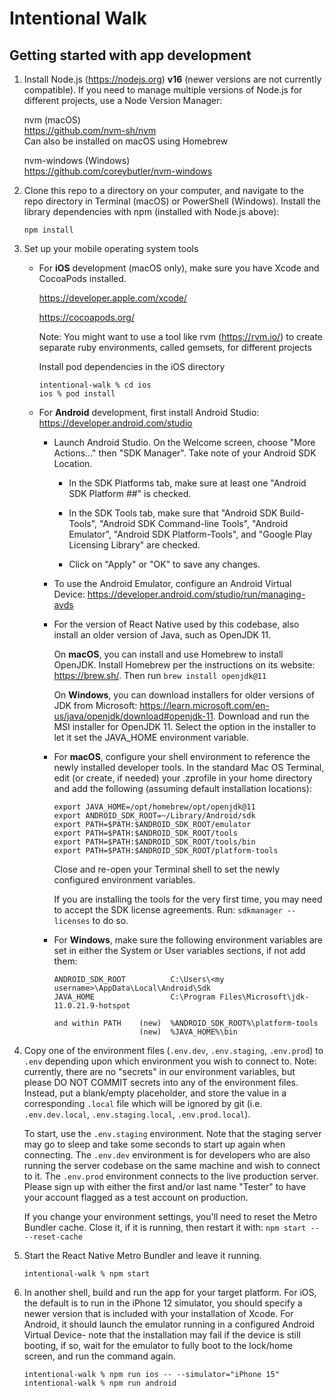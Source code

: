 # Intentional Walk

## Getting started with app development

1. Install Node.js (https://nodejs.org) **v16** (newer versions are not currently compatible). If you need to manage multiple versions of Node.js for different projects, use a Node Version Manager:

   nvm (macOS)  
   https://github.com/nvm-sh/nvm  
   Can also be installed on macOS using Homebrew
   
   nvm-windows (Windows)  
   https://github.com/coreybutler/nvm-windows

2. Clone this repo to a directory on your computer, and navigate to the repo directory in Terminal (macOS) or PowerShell (Windows). Install the library dependencies with npm (installed with Node.js above):
   
   ```
   npm install
   ```

3. Set up your mobile operating system tools

   - For **iOS** development (macOS only), make sure you have Xcode and CocoaPods installed.

      https://developer.apple.com/xcode/

      https://cocoapods.org/

      Note: You might want to use a tool like rvm (https://rvm.io/) to
      create separate ruby environments, called gemsets, for different projects

      Install pod dependencies in the iOS directory
      ```
      intentional-walk % cd ios
      ios % pod install
      ```

   - For **Android** development, first install Android Studio: https://developer.android.com/studio

      - Launch Android Studio. On the Welcome screen, choose "More Actions..." then "SDK Manager". Take note of your Android SDK Location.

        - In the SDK Platforms tab, make sure at least one "Android SDK Platform ##" is checked.

        - In the SDK Tools tab, make sure that "Android SDK Build-Tools", "Android SDK Command-line Tools", "Android Emulator", "Android SDK Platform-Tools", and "Google Play Licensing Library" are checked.

        - Click on "Apply" or "OK" to save any changes.

      - To use the Android Emulator, configure an Android Virtual Device: https://developer.android.com/studio/run/managing-avds

      - For the version of React Native used by this codebase, also install an older version
        of Java, such as OpenJDK 11.

        On **macOS**, you can install and use Homebrew to install OpenJDK. Install Homebrew per the instructions on its website: https://brew.sh/. Then run `brew install openjdk@11`

        On **Windows**, you can download installers for older versions of JDK from Microsoft:
        https://learn.microsoft.com/en-us/java/openjdk/download#openjdk-11. Download and run
        the MSI installer for OpenJDK 11. Select the option in the installer to let it set
        the JAVA_HOME environment variable.

      - For **macOS**, configure your shell environment to reference the newly installed
         developer tools. In the standard Mac OS Terminal, edit (or create, if needed)
         your .zprofile in your home directory and add the following (assuming
         default installation locations):

         ```
         export JAVA_HOME=/opt/homebrew/opt/openjdk@11
         export ANDROID_SDK_ROOT=~/Library/Android/sdk
         export PATH=$PATH:$ANDROID_SDK_ROOT/emulator
         export PATH=$PATH:$ANDROID_SDK_ROOT/tools
         export PATH=$PATH:$ANDROID_SDK_ROOT/tools/bin
         export PATH=$PATH:$ANDROID_SDK_ROOT/platform-tools
         ```

         Close and re-open your Terminal shell to set the newly configured environment variables.

         If you are installing the tools for the very first time, you may need to
         accept the SDK license agreements. Run: ```sdkmanager --licenses```
         to do so.

      - For **Windows**, make sure the following environment variables are set in either the System or User variables sections, if not add them:

         ```
         ANDROID_SDK_ROOT          C:\Users\<my username>\AppData\Local\Android\Sdk
         JAVA_HOME                 C:\Program Files\Microsoft\jdk-11.0.21.9-hotspot

         and within PATH    (new)  %ANDROID_SDK_ROOT%\platform-tools
                            (new)  %JAVA_HOME%\bin
         ```

4. Copy one of the environment files (`.env.dev`, `.env.staging`, `.env.prod`) to `.env` depending upon
   which environment you wish to connect to. Note: currently, there are no "secrets" in our environment
   variables, but please DO NOT COMMIT secrets into any of the environment files. Instead, put a
   blank/empty placeholder, and store the value in a corresponding `.local` file which will be ignored
   by git (i.e. `.env.dev.local`, `.env.staging.local`, `.env.prod.local`).

   To start, use the `.env.staging` environment. Note that the staging server may go to sleep and take
   some seconds to start up again when connecting. The `.env.dev` environment is for developers who
   are also running the server codebase on the same machine and wish to connect to it. The
   `.env.prod` environment connects to the live production server. Please sign up with either the
   first and/or last name "Tester" to have your account flagged as a test account on production.

   If you change your environment settings, you'll need to reset the Metro Bundler cache. Close it, if
   it is running, then restart it with: `npm start -- --reset-cache`

5. Start the React Native Metro Bundler and leave it running.
   ```
   intentional-walk % npm start
   ```

6. In another shell, build and run the app for your target platform. For iOS, the default is to run in
   the iPhone 12 simulator, you should specify a newer version that is included with your installation
   of Xcode. For Android, it should launch the emulator running in a configured Android Virtual Device-
   note that the installation may fail if the device is still booting, if so, wait for the emulator
   to fully boot to the lock/home screen, and run the command again.

   ```
   intentional-walk % npm run ios -- --simulator="iPhone 15"
   intentional-walk % npm run android
   ```
